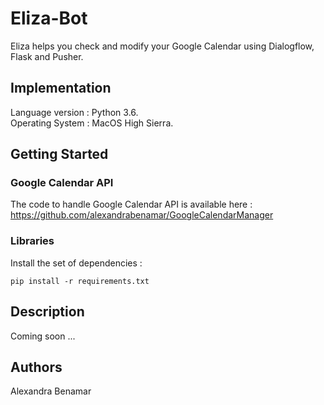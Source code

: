 # Eliza-Bot
Eliza helps you check and modify your Google Calendar using Dialogflow, Flask and Pusher.

## Implementation

Language version : Python 3.6. <br />
Operating System : MacOS High Sierra.

## Getting Started

### Google Calendar API

The code to handle Google Calendar API is available here : <br />
https://github.com/alexandrabenamar/GoogleCalendarManager

### Libraries

Install the set of dependencies : <br />
```
pip install -r requirements.txt

```

## Description

Coming soon ... <br />


## Authors

Alexandra Benamar
